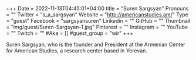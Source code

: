 +++
Date = 2022-11-13T04:45:01+04:00
title = "Suren Sargsyan"
Pronouns = ""
Twitter = "s_a_sargsyan"
Website = "http://americanstudies.am/"
Type = "guest"
Facebook = "sargsyansuren"
Linkedin = ""
GitHub = ""
Thumbnail = "img/guest/Suren-Sargsyan-1.jpg"
Pinterest = ""
Instagram = ""
YouTube = ""
Twitch = ""
#Aka = []
#guest_group = "wir"
+++

Suren Sargsyan, who is the founder and President at the Armenian Center for American Studies, a research center based in Yerevan.
